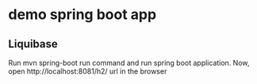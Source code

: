 # demo spring boot app

## Liquibase
Run mvn spring-boot run command and run spring boot application. Now, open http://localhost:8081/h2/  url in the browser